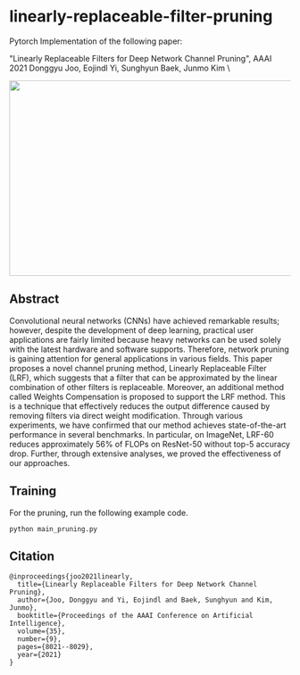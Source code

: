 # linearly-replaceable-filter-pruning

Pytorch Implementation of the following paper:

"Linearly Replaceable Filters for Deep Network Channel Pruning", AAAI 2021
Donggyu Joo, Eojindl Yi, Sunghyun Baek, Junmo Kim
\



<img src="https://user-images.githubusercontent.com/38177577/101866129-612a0900-3bbb-11eb-8050-4e9203dee1b4.PNG"  width="630" height="350">

## Abstract

Convolutional neural networks (CNNs) have achieved remarkable results; 
however, despite the development of deep learning, 
practical user applications are fairly limited because heavy networks can be used solely with the latest hardware and software supports. 
Therefore, network pruning is gaining attention for general applications in various fields. 
This paper proposes a novel channel pruning method, Linearly Replaceable Filter (LRF), 
which suggests that a filter that can be approximated by the linear combination of other filters is replaceable. 
Moreover, an additional method called Weights Compensation is proposed to support the LRF method. 
This is a technique that effectively reduces the output difference caused by removing filters via direct weight modification. 
Through various experiments, we have confirmed that our method achieves state-of-the-art performance in several benchmarks. 
In particular, on ImageNet, LRF-60 reduces approximately 56% of FLOPs on ResNet-50 without top-5 accuracy drop. 
Further, through extensive analyses, we proved the effectiveness of our approaches.

## Training

For the pruning, run the following example code.

```
python main_pruning.py
```
## Citation


```
@inproceedings{joo2021linearly,
  title={Linearly Replaceable Filters for Deep Network Channel Pruning},
  author={Joo, Donggyu and Yi, Eojindl and Baek, Sunghyun and Kim, Junmo},
  booktitle={Proceedings of the AAAI Conference on Artificial Intelligence},
  volume={35},
  number={9},
  pages={8021--8029},
  year={2021}
}
```
